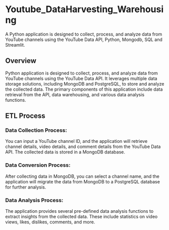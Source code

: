 # Youtube_DataHarvesting_Warehousing
 A Python application is designed to collect, process, and analyze data from YouTube channels using the YouTube Data API, Python, Mongodb, SQL and Streamlit.

## Overview
  Python application is designed to collect, process, and analyze data from YouTube channels using the YouTube Data API. It leverages multiple data storage solutions, including MongoDB and PostgreSQL, to store and analyze the collected data. The primary components of this application include data retrieval from the API, data warehousing, and various data analysis functions.

## ETL Process
### Data Collection Process: 
You can input a YouTube channel ID, and the application will retrieve channel details, video details, and comment details from the YouTube Data API. The collected data is stored in a MongoDB database.
### Data Conversion Process:
After collecting data in MongoDB, you can select a channel name, and the application will migrate the data from MongoDB to a PostgreSQL database for further analysis.
### Data Analysis Process:
The application provides several pre-defined data analysis functions to extract insights from the collected data. These include statistics on video views, likes, dislikes, comments, and more.
